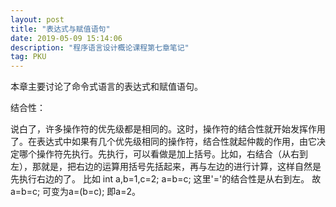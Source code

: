 ```yaml
---
layout: post
title: "表达式与赋值语句"
date: 2019-05-09 15:14:06 
description: "程序语言设计概论课程第七章笔记"
tag: PKU
---
```


本章主要讨论了命令式语言的表达式和赋值语句。



结合性：

说白了，许多操作符的优先级都是相同的。这时，操作符的结合性就开始发挥作用了。在表达式中如果有几个优先级相同的操作符，结合性就起仲裁的作用，由它决定哪个操作符先执行。先执行，可以看做是加上括号。比如，右结合（从右到左），那就是，把右边的运算用括号先括起来，再与左边的进行计算，这样自然是先执行右边的了。  比如   int a,b=1,c=2;  a=b=c;  这里'='的结合性是从右到左。 故a=b=c; 可变为a=(b=c);  即a=2。
